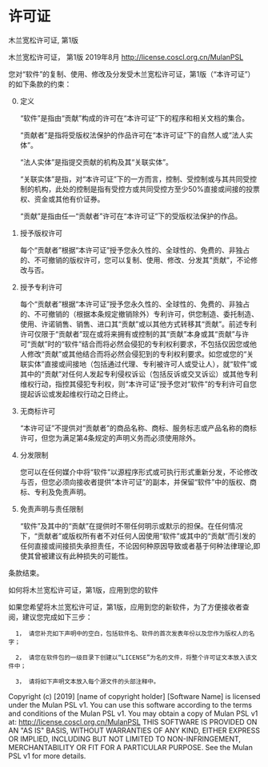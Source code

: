 # 许可证

木兰宽松许可证, 第1版

   木兰宽松许可证， 第1版
   2019年8月 http://license.coscl.org.cn/MulanPSL

   您对“软件”的复制、使用、修改及分发受木兰宽松许可证，第1版（“本许可证”）的如下条款的约束：

   0. 定义

      “软件”是指由“贡献”构成的许可在“本许可证”下的程序和相关文档的集合。

      “贡献者”是指将受版权法保护的作品许可在“本许可证”下的自然人或“法人实体”。

      “法人实体”是指提交贡献的机构及其“关联实体”。

      “关联实体”是指，对“本许可证”下的一方而言，控制、受控制或与其共同受控制的机构，此处的控制是指有受控方或共同受控方至少50%直接或间接的投票权、资金或其他有价证券。

      “贡献”是指由任一“贡献者”许可在“本许可证”下的受版权法保护的作品。

   1. 授予版权许可

      每个“贡献者”根据“本许可证”授予您永久性的、全球性的、免费的、非独占的、不可撤销的版权许可，您可以复制、使用、修改、分发其“贡献”，不论修改与否。

   2. 授予专利许可

      每个“贡献者”根据“本许可证”授予您永久性的、全球性的、免费的、非独占的、不可撤销的（根据本条规定撤销除外）专利许可，供您制造、委托制造、使用、许诺销售、销售、进口其“贡献”或以其他方式转移其“贡献”。前述专利许可仅限于“贡献者”现在或将来拥有或控制的其“贡献”本身或其“贡献”与许可“贡献”时的“软件”结合而将必然会侵犯的专利权利要求，不包括仅因您或他人修改“贡献”或其他结合而将必然会侵犯到的专利权利要求。如您或您的“关联实体”直接或间接地（包括通过代理、专利被许可人或受让人），就“软件”或其中的“贡献”对任何人发起专利侵权诉讼（包括反诉或交叉诉讼）或其他专利维权行动，指控其侵犯专利权，则“本许可证”授予您对“软件”的专利许可自您提起诉讼或发起维权行动之日终止。

   3. 无商标许可

      “本许可证”不提供对“贡献者”的商品名称、商标、服务标志或产品名称的商标许可，但您为满足第4条规定的声明义务而必须使用除外。

   4. 分发限制

      您可以在任何媒介中将“软件”以源程序形式或可执行形式重新分发，不论修改与否，但您必须向接收者提供“本许可证”的副本，并保留“软件”中的版权、商标、专利及免责声明。

   5. 免责声明与责任限制

      “软件”及其中的“贡献”在提供时不带任何明示或默示的担保。在任何情况下，“贡献者”或版权所有者不对任何人因使用“软件”或其中的“贡献”而引发的任何直接或间接损失承担责任，不论因何种原因导致或者基于何种法律理论,即使其曾被建议有此种损失的可能性。

   条款结束。

   如何将木兰宽松许可证，第1版，应用到您的软件

   如果您希望将木兰宽松许可证，第1版，应用到您的新软件，为了方便接收者查阅，建议您完成如下三步：

      1， 请您补充如下声明中的空白，包括软件名、软件的首次发表年份以及您作为版权人的名字；

      2， 请您在软件包的一级目录下创建以“LICENSE”为名的文件，将整个许可证文本放入该文件中；

      3， 请将如下声明文本放入每个源文件的头部注释中。

   Copyright (c) [2019] [name of copyright holder]
   [Software Name] is licensed under the Mulan PSL v1.
   You can use this software according to the terms and conditions of the Mulan PSL v1.
   You may obtain a copy of Mulan PSL v1 at:
      http://license.coscl.org.cn/MulanPSL
   THIS SOFTWARE IS PROVIDED ON AN "AS IS" BASIS, WITHOUT WARRANTIES OF ANY KIND, EITHER EXPRESS OR
   IMPLIED, INCLUDING BUT NOT LIMITED TO NON-INFRINGEMENT, MERCHANTABILITY OR FIT FOR A PARTICULAR
   PURPOSE.
   See the Mulan PSL v1 for more details.

